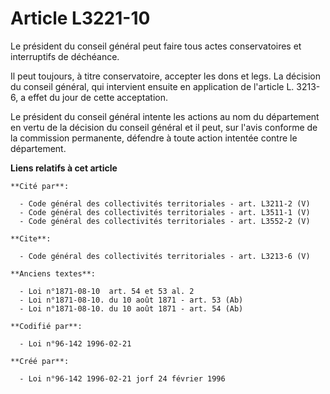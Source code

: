 # Article L3221-10

Le président du conseil général peut faire tous actes conservatoires et interruptifs de déchéance. 

Il peut toujours, à titre conservatoire, accepter les dons et legs. La décision du conseil général, qui intervient ensuite en
application de l'article L. 3213-6, a effet du jour de cette acceptation. 

Le président du conseil général intente les actions au nom du département en vertu de la décision du conseil général et il
peut, sur l'avis conforme de la commission permanente, défendre à toute action intentée contre le département.

**Liens relatifs à cet article**

	**Cité par**:

	  - Code général des collectivités territoriales - art. L3211-2 (V)
	  - Code général des collectivités territoriales - art. L3511-1 (V)
	  - Code général des collectivités territoriales - art. L3552-2 (V)

	**Cite**:

	  - Code général des collectivités territoriales - art. L3213-6 (V)

	**Anciens textes**:

	  - Loi n°1871-08-10  art. 54 et 53 al. 2
	  - Loi n°1871-08-10. du 10 août 1871 - art. 53 (Ab)
	  - Loi n°1871-08-10. du 10 août 1871 - art. 54 (Ab)

	**Codifié par**:

	  - Loi n°96-142 1996-02-21

	**Créé par**:

	  - Loi n°96-142 1996-02-21 jorf 24 février 1996
